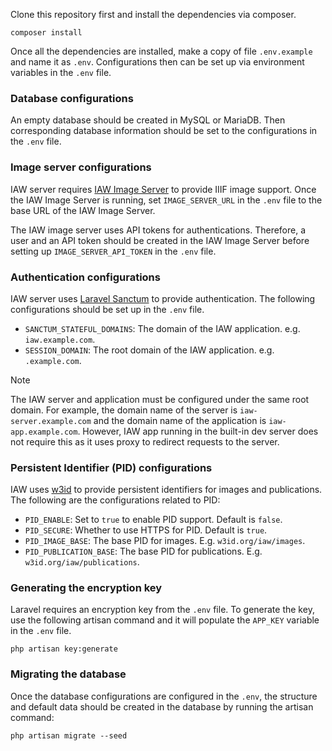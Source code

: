 Clone this repository first and install the dependencies via composer.

```shell
composer install
```

Once all the dependencies are installed, make a copy of file `.env.example` and name it as `.env`. Configurations then
can be set up via environment variables in the `.env` file.

### Database configurations

An empty database should be created in MySQL or MariaDB. Then corresponding database information should be set to the
configurations in the `.env` file.

### Image server configurations

IAW server requires [IAW Image Server](https://github.com/Systemik-Solutions/iaw-image-server) to provide IIIF image
support. Once the IAW Image Server is running, set `IMAGE_SERVER_URL` in the `.env` file to the base URL of the IAW
Image Server.

The IAW image server uses API tokens for authentications. Therefore, a user and an API token should be created in the
IAW Image Server before setting up `IMAGE_SERVER_API_TOKEN` in the `.env` file.

### Authentication configurations

IAW server uses [Laravel Sanctum](https://laravel.com/docs/10.x/sanctum) to provide authentication. The following
configurations should be set up in the `.env` file.

- `SANCTUM_STATEFUL_DOMAINS`: The domain of the IAW application. e.g. `iaw.example.com`.
- `SESSION_DOMAIN`: The root domain of the IAW application. e.g. `.example.com`.

> [!NOTE]
> The IAW server and application must be configured under the same root domain. For example, the domain name of the 
> server is `iaw-server.example.com` and the domain name of the application is `iaw-app.example.com`. However, IAW
> app running in the built-in dev server does not require this as it uses proxy to redirect requests to the server.

### Persistent Identifier (PID) configurations

IAW uses [w3id](https://w3id.org/) to provide persistent identifiers for images and publications. The following are
the configurations related to PID:

- `PID_ENABLE`: Set to `true` to enable PID support. Default is `false`.
- `PID_SECURE`: Whether to use HTTPS for PID. Default is `true`.
- `PID_IMAGE_BASE`: The base PID for images. E.g. `w3id.org/iaw/images`.
- `PID_PUBLICATION_BASE`: The base PID for publications. E.g. `w3id.org/iaw/publications`.

### Generating the encryption key

Laravel requires an encryption key from the `.env` file. To generate the key, use the following artisan command and it
will populate the `APP_KEY` variable in the `.env` file.

```shell
php artisan key:generate
```

### Migrating the database

Once the database configurations are configured in the `.env`, the structure and default data should be created in the
database by running the artisan command:

```shell
php artisan migrate --seed
```
